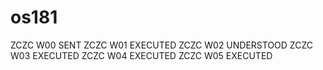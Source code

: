 # os181
ZCZC W00 SENT
ZCZC W01 EXECUTED
ZCZC W02 UNDERSTOOD
ZCZC W03 EXECUTED
ZCZC W04 EXECUTED
ZCZC W05 EXECUTED 
